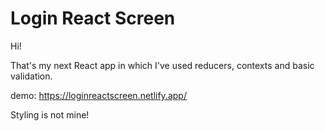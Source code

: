 # Login React Screen

Hi! 

That's my next React app in which I've used reducers, contexts and basic validation.  

demo: https://loginreactscreen.netlify.app/

Styling is not mine!
